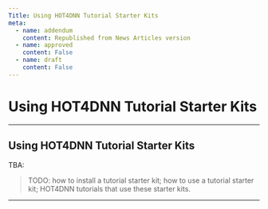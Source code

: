 ```yaml
---
Title: Using HOT4DNN Tutorial Starter Kits
meta:
  - name: addendum
    content: Republished from News Articles version
  - name: approved
    content: False
  - name: draft
    content: False
---
```

# Using HOT4DNN Tutorial Starter Kits

---
## Using HOT4DNN Tutorial Starter Kits


TBA:

 

> TODO: how to install a tutorial starter kit; how to use a tutorial starter kit; HOT4DNN tutorials that use these starter kits.



---
